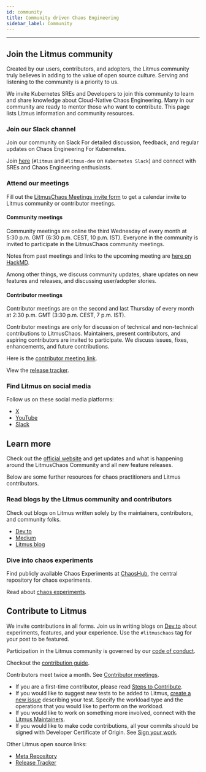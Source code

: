 ```yaml
---
id: community
title: Community driven Chaos Engineering
sidebar_label: Community
---
```


---

## Join the Litmus community

Created by our users, contributors, and adopters, the Litmus community truly believes in adding to the value of open source culture. Serving and listening to the community is a priority to us.

We invite Kubernetes SREs and Developers to join this community to learn and share knowledge about Cloud-Native Chaos Engineering. Many in our community are ready to mentor those who want to contribute. This page lists Litmus information and community resources.

### Join our Slack channel

Join our community on Slack For detailed discussion, feedback, and regular updates on Chaos Engineering For Kubernetes. 

Join [here](https://slack.litmuschaos.io/) (`#litmus` and `#litmus-dev` on `Kubernetes Slack`) and connect with SREs and Chaos Engineering enthusiasts.

### Attend our meetings

Fill out the [LitmusChaos Meetings invite form](https://forms.gle/12c2edizCpQcHTtEA) to get a calendar invite to Litmus community or contributor meetings.

#### Community meetings

Community meetings are online the third Wednesday of every month at 5:30 p.m. GMT (6:30 p.m. CEST, 10 p.m. IST). Everyone in the community is invited to participate in the LitmusChaos community meetings.

Notes from past meetings and links to the upcoming meeting are [here on HackMD](https://hackmd.io/a4Zu_sH4TZGeih-xCimi3Q).

Among other things, we discuss community updates, share updates on new features and releases, and discussing user/adopter stories.

#### Contributor meetings

Contributor meetings are on the second and last Thursday of every month at 2:30 p.m. GMT (3:30 p.m. CEST, 7 p.m. IST).

Contributor meetings are only for discussion of technical and non-technical contributions to LitmusChaos. Maintainers, present contributors, and aspiring contributors are invited to participate. We discuss issues, fixes, enhancements, and future contributions.

Here is the [contributor meeting link](https://harness-io.zoom.us/j/95100368978?pwd=b2VrdCtaakE5U3dhOElFMUJOaXVOUT09).

View the [release tracker](https://github.com/litmuschaos/litmus/milestones).

### Find Litmus on social media

Follow us on these social media platforms:

- [X](https://x.com/LitmusChaos)
- [YouTube](https://www.youtube.com/channel/UCa57PMqmz_j0wnteRa9nCaw)
- [Slack](https://app.slack.com/client/T09NY5SBT/CNXNB0ZTN/)

## Learn more

Check out the [official website](https://litmuschaos.io/) and get updates and what is happening around the LitmusChaos Community and all new feature releases.

Below are some further resources for chaos practitioners and Litmus contributors.

### Read blogs by the Litmus community and contributors

Check out blogs on Litmus written solely by the maintainers, contributors, and community folks.

- [Dev.to](https://dev.to/t/litmuschaos/latest)
- [Medium](https://medium.com/litmus-chaos)
- [Litmus blog](https://litmuschaos.io/blog)

### Dive into chaos experiments

Find publicly available Chaos Experiments at [ChaosHub](http://hub.litmuschaos.io/), the central repository for chaos experiments.

Read about [chaos experiments](https://litmuschaos.github.io/litmus/).

## Contribute to Litmus

We invite contributions in all forms. Join us in writing blogs on [Dev.to](https://dev.to/t/litmuschaos/latest) about experiments, features, and your experience. Use the `#litmuschaos` tag for your post to be featured.

Participation in the Litmus community is governed by our [code of conduct](https://github.com/litmuschaos/litmus/blob/master/CODE_OF_CONDUCT.md).

Checkout the [contribution guide](https://github.com/litmuschaos/litmus/blob/master/CONTRIBUTING.md).

Contributors meet twice a month. See [Contributor meetings](#contributor-meetings).

- If you are a first-time contributor, please read [Steps to Contribute](https://github.com/litmuschaos/litmus/blob/master/CONTRIBUTING.md#steps-to-contribute-).
- If you would like to suggest new tests to be added to Litmus, [create a new issue](https://github.com/litmuschaos/litmus/issues/new) describing your test. Specify the workload type and the operations that you would like to perform on the workload.
- If you would like to work on something more involved, connect with the [Litmus Maintainers](https://github.com/litmuschaos/litmus/blob/master/MAINTAINERS.md).
- If you would like to make code contributions, all your commits should be signed with Developer Certificate of Origin. See [Sign your work](https://github.com/litmuschaos/litmus/blob/master/CONTRIBUTING.md#sign-your-work).

Other Litmus open source links:

- [Meta Repository](https://github.com/litmuschaos/litmus)
- [Release Tracker](https://github.com/litmuschaos/litmus/milestones)
